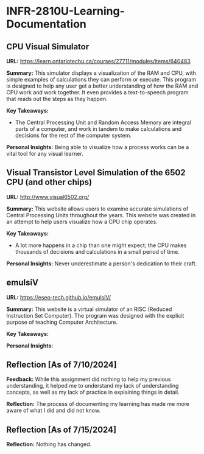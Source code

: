 # INFR-2810U-Learning-Documentation

## CPU Visual Simulator
**URL:** https://learn.ontariotechu.ca/courses/27711/modules/items/640483 

**Summary:** This simulator displays a visualization of the RAM and CPU, with simple examples of calculations they can perform or execute. This program is designed to help any user get a better understanding of how the RAM and CPU work and work together. It even provides a text-to-speech program that reads out the steps as they happen.

**Key Takeaways:**
- The Central Processing Unit and Random Access Memory are integral parts of a computer, and work in tandem to make calculations and decisions for the rest of the computer system.

**Personal Insights:** Being able to visualize how a process works can be a vital tool for any visual learner.

## Visual Transistor Level Simulation of the 6502 CPU (and other chips)
**URL:** http://www.visual6502.org/

**Summary:** This website allows users to examine accurate simulations of Central Processing Units throughout the years. This website was created in an attempt to help users visualize how a CPU chip operates.

**Key Takeaways:**
- A lot more happens in a chip than one might expect; the CPU makes thousands of decisions and calculations in a small period of time.

**Personal Insights:** Never underestimate a person's dedication to their craft.

## emulsiV
**URL:** https://eseo-tech.github.io/emulsiV/

**Summary:** This website is a virtual simulator of an RISC (Reduced Instruction Set Computer). The program was designed with the explicit purpose of teaching Computer Architecture.

**Key Takeaways:**

**Personal Insights:**

## Reflection [As of 7/10/2024]
**Feedback:** While this assignment did nothing to help my previous understanding, it helped me to understand my lack of understanding concepts, as well as my lack of practice in explaining things in detail.

**Reflection:** The process of documenting my learning has made me more aware of what I did and did not know.

## Reflection [As of 7/15/2024]
**Reflection:** Nothing has changed.
